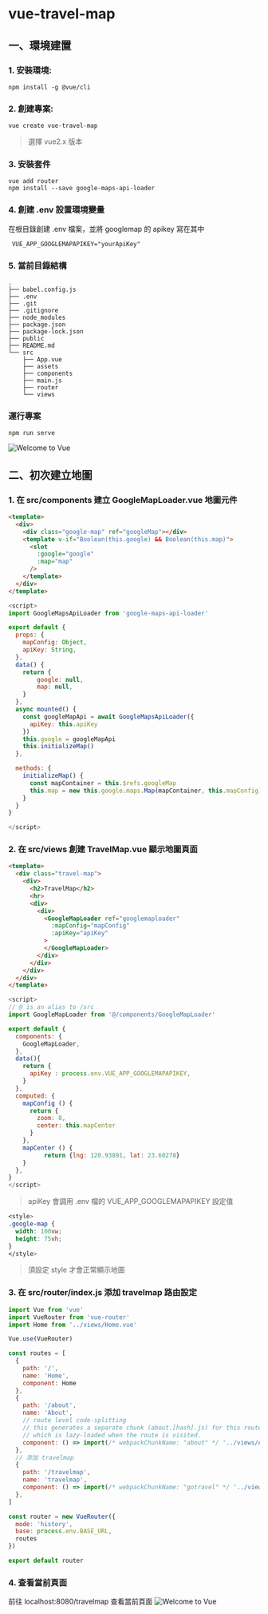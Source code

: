 # vue-travel-map

## 一、環境建置

### 1. 安裝環境:  
```
npm install -g @vue/cli
```

### 2. 創建專案:  
```
vue create vue-travel-map
```
>選擇 vue2.x 版本

### 3. 安裝套件
```
vue add router
npm install --save google-maps-api-loader
```

### 4. 創建 .env 設置環境變量
在根目錄創建 .env 檔案，並將 googlemap 的 apikey 寫在其中  
```
 VUE_APP_GOOGLEMAPAPIKEY="yourApiKey"
```

### 5. 當前目錄結構  
```
.
├── babel.config.js
├── .env
├── .git
├── .gitignore
├── node_modules
├── package.json
├── package-lock.json
├── public
├── README.md
└── src
    ├── App.vue
    ├── assets
    ├── components
    ├── main.js
    ├── router
    └── views
```

### 運行專案
```
npm run serve
```

![Welcome to Vue](./github_image/1.png)

## 二、初次建立地圖

### 1. 在 src/components 建立 GoogleMapLoader.vue 地圖元件

```html
<template>
  <div>
    <div class="google-map" ref="googleMap"></div>
    <template v-if="Boolean(this.google) && Boolean(this.map)">
      <slot
        :google="google"
        :map="map"
      />
    </template>
  </div>
</template>
```

```js
<script>
import GoogleMapsApiLoader from 'google-maps-api-loader'

export default {
  props: {
    mapConfig: Object,
    apiKey: String,
  },
  data() {
    return {
        google: null,
        map: null,
    }
  },
  async mounted() {
    const googleMapApi = await GoogleMapsApiLoader({
      apiKey: this.apiKey
    })
    this.google = googleMapApi
    this.initializeMap()
  },

  methods: {
    initializeMap() {
      const mapContainer = this.$refs.googleMap
      this.map = new this.google.maps.Map(mapContainer, this.mapConfig)
    }
  }
}

</script>
```

### 2. 在 src/views 創建 TravelMap.vue 顯示地圖頁面

```html
<template>
  <div class="travel-map">
    <div>
      <h2>TravelMap</h2>
      <hr>
      <div>
        <div>
          <GoogleMapLoader ref="googlemaploader"
            :mapConfig="mapConfig"
            :apiKey="apiKey"
          >
          </GoogleMapLoader>
        </div>
      </div>
    </div>
  </div>  
</template>
```

```js
<script>
// @ is an alias to /src
import GoogleMapLoader from '@/components/GoogleMapLoader'

export default {
  components: {
    GoogleMapLoader,
  },
  data(){
    return {
      apiKey : process.env.VUE_APP_GOOGLEMAPAPIKEY,
    }
  },
  computed: {
    mapConfig () {
      return {
        zoom: 8,
        center: this.mapCenter
      }
    },
    mapCenter () {
          return {lng: 120.93891, lat: 23.60278}
    }
  },
}
</script>

```
> apiKey 會調用 .env 檔的 VUE_APP_GOOGLEMAPAPIKEY 設定值
```css
<style>
.google-map {
  width: 100vw;
  height: 75vh;
}
</style>
```
> 須設定 style 才會正常顯示地圖

### 3. 在 src/router/index.js 添加 travelmap 路由設定

```js
import Vue from 'vue'
import VueRouter from 'vue-router'
import Home from '../views/Home.vue'

Vue.use(VueRouter)

const routes = [
  {
    path: '/',
    name: 'Home',
    component: Home
  },
  {
    path: '/about',
    name: 'About',
    // route level code-splitting
    // this generates a separate chunk (about.[hash].js) for this route
    // which is lazy-loaded when the route is visited.
    component: () => import(/* webpackChunkName: "about" */ '../views/About.vue')
  },
  // 添加 travelmap
  {
    path: '/travelmap',
    name: 'travelmap',
    component: () => import(/* webpackChunkName: "gotravel" */ '../views/TravelMap.vue')
  },
]

const router = new VueRouter({
  mode: 'history',
  base: process.env.BASE_URL,
  routes
})

export default router

```

### 4. 查看當前頁面
前往 localhost:8080/travelmap 查看當前頁面
![Welcome to Vue](./github_image/2.png)